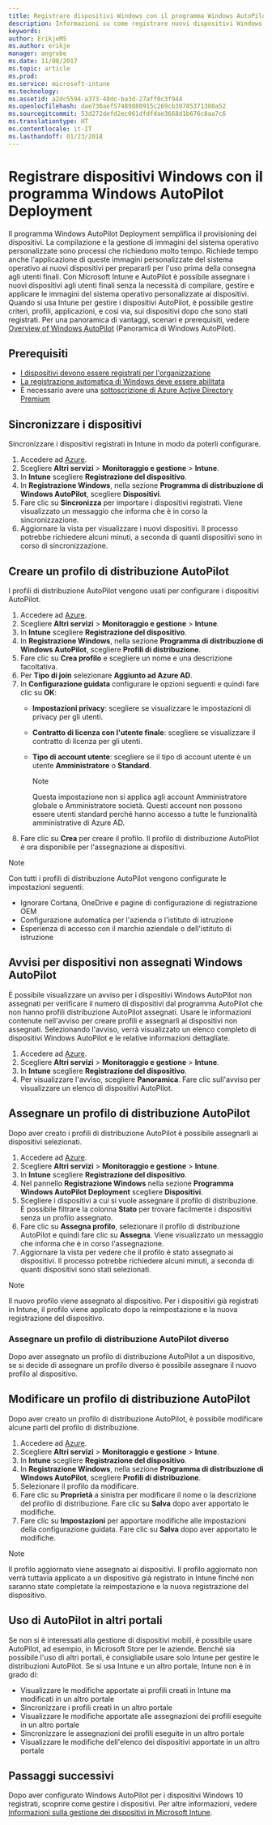 ```yaml
---
title: Registrare dispositivi Windows con il programma Windows AutoPilot Deployment
description: Informazioni su come registrare nuovi dispositivi Windows 10 con il programma Windows AutoPilot Deployment.
keywords: 
author: ErikjeMS
ms.author: erikje
manager: angrobe
ms.date: 11/08/2017
ms.topic: article
ms.prod: 
ms.service: microsoft-intune
ms.technology: 
ms.assetid: a2dc5594-a373-48dc-ba3d-27aff0c3f944
ms.openlocfilehash: dae736aef57489880915c269cb30785371380a52
ms.sourcegitcommit: 53d272defd2ec061dfdfdae3668d1b676c8aa7c6
ms.translationtype: HT
ms.contentlocale: it-IT
ms.lasthandoff: 01/23/2018
---
```

# <a name="enroll-windows-devices-using-windows-autopilot-deployment-program"></a>Registrare dispositivi Windows con il programma Windows AutoPilot Deployment
Il programma Windows AutoPilot Deployment semplifica il provisioning dei dispositivi. La compilazione e la gestione di immagini del sistema operativo personalizzate sono processi che richiedono molto tempo. Richiede tempo anche l'applicazione di queste immagini personalizzate del sistema operativo ai nuovi dispositivi per prepararli per l'uso prima della consegna agli utenti finali. Con Microsoft Intune e AutoPilot è possibile assegnare i nuovi dispositivi agli utenti finali senza la necessità di compilare, gestire e applicare le immagini del sistema operativo personalizzate ai dispositivi. Quando si usa Intune per gestire i dispositivi AutoPilot, è possibile gestire criteri, profili, applicazioni, e così via, sui dispositivi dopo che sono stati registrati. Per una panoramica di vantaggi, scenari e prerequisiti, vedere [Overview of Windows AutoPilot](https://docs.microsoft.com/windows/deployment/windows-10-auto-pilot) (Panoramica di Windows AutoPilot).

## <a name="prerequisites"></a>Prerequisiti
- [I dispositivi devono essere registrati per l'organizzazione](https://docs.microsoft.com/en-us/windows/deployment/windows-autopilot/windows-10-autopilot#device-registration-and-oobe-customization)
- [La registrazione automatica di Windows deve essere abilitata](https://docs.microsoft.com/intune-classic/deploy-use/set-up-windows-device-management-with-microsoft-intune#enable-windows-10-automatic-enrollment)
- È necessario avere una [sottoscrizione di Azure Active Directory Premium](https://docs.microsoft.com/azure/active-directory/active-directory-get-started-premium) <!--&#40;[trial subscription](http://go.microsoft.com/fwlink/?LinkID=816845)&#41;-->

## <a name="synchronize-devices"></a>Sincronizzare i dispositivi
Sincronizzare i dispositivi registrati in Intune in modo da poterli configurare.

1. Accedere ad [Azure](https://portal.azure.com/).
2. Scegliere **Altri servizi** > **Monitoraggio e gestione** > **Intune**.
3. In **Intune** scegliere **Registrazione del dispositivo**.
4. In **Registrazione Windows**, nella sezione **Programma di distribuzione di Windows AutoPilot**, scegliere **Dispositivi**.
5. Fare clic su **Sincronizza** per importare i dispositivi registrati. Viene visualizzato un messaggio che informa che è in corso la sincronizzazione.
6. Aggiornare la vista per visualizzare i nuovi dispositivi. Il processo potrebbe richiedere alcuni minuti, a seconda di quanti dispositivi sono in corso di sincronizzazione.  

## <a name="create-an-autopilot-deployment-profile"></a>Creare un profilo di distribuzione AutoPilot
I profili di distribuzione AutoPilot vengono usati per configurare i dispositivi AutoPilot.
1. Accedere ad [Azure](https://portal.azure.com/). 
2. Scegliere **Altri servizi** > **Monitoraggio e gestione** > **Intune**.
3. In **Intune** scegliere **Registrazione del dispositivo**.
4. In **Registrazione Windows**, nella sezione **Programma di distribuzione di Windows AutoPilot**, scegliere **Profili di distribuzione**.
5. Fare clic su **Crea profilo** e scegliere un nome e una descrizione facoltativa. 
6. Per **Tipo di join** selezionare **Aggiunto ad Azure AD**.
7. In **Configurazione guidata** configurare le opzioni seguenti e quindi fare clic su **OK**: 
   - **Impostazioni privacy**: scegliere se visualizzare le impostazioni di privacy per gli utenti. 
   - **Contratto di licenza con l'utente finale**: scegliere se visualizzare il contratto di licenza per gli utenti.
   - **Tipo di account utente**: scegliere se il tipo di account utente è un utente **Amministratore** o **Standard**.

     > [!Note]    
     > Questa impostazione non si applica agli account Amministratore globale o Amministratore società. Questi account non possono essere utenti standard perché hanno accesso a tutte le funzionalità amministrative di Azure AD.
8. Fare clic su **Crea** per creare il profilo. Il profilo di distribuzione AutoPilot è ora disponibile per l'assegnazione ai dispositivi.
     
> [!Note]    
> Con tutti i profili di distribuzione AutoPilot vengono configurate le impostazioni seguenti:
> - Ignorare Cortana, OneDrive e pagine di configurazione di registrazione OEM
> - Configurazione automatica per l'azienda o l'istituto di istruzione
> - Esperienza di accesso con il marchio aziendale o dell'istituto di istruzione    

## <a name="alerts-for-windows-autopilot-unassigned-devices-----163236---"></a>Avvisi per dispositivi non assegnati Windows AutoPilot <!-- 163236 -->
È possibile visualizzare un avviso per i dispositivi Windows AutoPilot non assegnati per verificare il numero di dispositivi dal programma AutoPilot che non hanno profili distribuzione AutoPilot assegnati. Usare le informazioni contenute nell'avviso per creare profili e assegnarli ai dispositivi non assegnati. Selezionando l'avviso, verrà visualizzato un elenco completo di dispositivi Windows AutoPilot e le relative informazioni dettagliate. 
1. Accedere ad [Azure](https://portal.azure.com/). 
2. Scegliere **Altri servizi** > **Monitoraggio e gestione** > **Intune**.
3. In **Intune** scegliere **Registrazione del dispositivo**.
4. Per visualizzare l'avviso, scegliere **Panoramica**. Fare clic sull'avviso per visualizzare un elenco di dispositivi AutoPilot.  

## <a name="assign-an-autopilot-deployment-profile"></a>Assegnare un profilo di distribuzione AutoPilot
Dopo aver creato i profili di distribuzione AutoPilot è possibile assegnarli ai dispositivi selezionati.

1. Accedere ad [Azure](https://portal.azure.com/). 
2. Scegliere **Altri servizi** > **Monitoraggio e gestione** > **Intune**.
3. In **Intune** scegliere **Registrazione del dispositivo**.
4. Nel pannello **Registrazione Windows** nella sezione **Programma Windows AutoPilot Deployment**  scegliere **Dispositivi**.
5. Scegliere i dispositivi a cui si vuole assegnare il profilo di distribuzione. È possibile filtrare la colonna **Stato** per trovare facilmente i dispositivi senza un profilo assegnato. 
6. Fare clic su **Assegna profilo**, selezionare il profilo di distribuzione AutoPilot e quindi fare clic su **Assegna**. Viene visualizzato un messaggio che informa che è in corso l'assegnazione.
7. Aggiornare la vista per vedere che il profilo è stato assegnato ai dispositivi. Il processo potrebbe richiedere alcuni minuti, a seconda di quanti dispositivi sono stati selezionati. 

> [!Note]
> Il nuovo profilo viene assegnato al dispositivo. Per i dispositivi già registrati in Intune, il profilo viene applicato dopo la reimpostazione e la nuova registrazione del dispositivo.

### <a name="assign-a-different-autopilot-deployment-profile"></a>Assegnare un profilo di distribuzione AutoPilot diverso
Dopo aver assegnato un profilo di distribuzione AutoPilot a un dispositivo, se si decide di assegnare un profilo diverso è possibile assegnare il nuovo profilo al dispositivo.  

## <a name="edit-an-autopilot-deployment-profile"></a>Modificare un profilo di distribuzione AutoPilot 
Dopo aver creato un profilo di distribuzione AutoPilot, è possibile modificare alcune parti del profilo di distribuzione.   
1. Accedere ad [Azure](https://portal.azure.com/). 
2. Scegliere **Altri servizi** > **Monitoraggio e gestione** > **Intune**.
3. In **Intune** scegliere **Registrazione del dispositivo**.
4. In **Registrazione Windows**, nella sezione **Programma di distribuzione di Windows AutoPilot**, scegliere **Profili di distribuzione**. 
5. Selezionare il profilo da modificare. 
6. Fare clic su **Proprietà** a sinistra per modificare il nome o la descrizione del profilo di distribuzione. Fare clic su **Salva** dopo aver apportato le modifiche. 
7. Fare clic su **Impostazioni** per apportare modifiche alle impostazioni della configurazione guidata. Fare clic su **Salva** dopo aver apportato le modifiche. 

> [!NOTE]
> Il profilo aggiornato viene assegnato ai dispositivi. Il profilo aggiornato non verrà tuttavia applicato a un dispositivo già registrato in Intune finché non saranno state completate la reimpostazione e la nuova registrazione del dispositivo. 

## <a name="using-autopilot-in-other-portals"></a>Uso di AutoPilot in altri portali
Se non si è interessati alla gestione di dispositivi mobili, è possibile usare AutoPilot, ad esempio, in Microsoft Store per le aziende. Benché sia possibile l'uso di altri portali, è consigliabile usare solo Intune per gestire le distribuzioni AutoPilot. Se si usa Intune e un altro portale, Intune non è in grado di:
- Visualizzare le modifiche apportate ai profili creati in Intune ma modificati in un altro portale
- Sincronizzare i profili creati in un altro portale
- Visualizzare le modifiche apportate alle assegnazioni dei profili eseguite in un altro portale
- Sincronizzare le assegnazioni dei profili eseguite in un altro portale
- Visualizzare le modifiche dell'elenco dei dispositivi apportate in un altro portale

## <a name="next-steps"></a>Passaggi successivi
Dopo aver configurato Windows AutoPilot per i dispositivi Windows 10 registrati, scoprire come gestire i dispositivi. Per altre informazioni, vedere [Informazioni sulla gestione dei dispositivi in Microsoft Intune](https://docs.microsoft.com/intune/device-management).